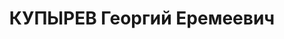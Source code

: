 ---
title: КУПЫРЕВ Георгий Еремеевич
description: 'Род. в 1893, Московская обл., Ухоловский р-н, с. Покровское, русский.
  Проживал: Челябинская обл., г. Челябинск. 78 завод им. Орженикидзе, Зам.нач-ка строит-ого
  участка

  Арестован 27.09.1937. Приговор: 03.01.1938 – 20 лет ИТЛ'
---